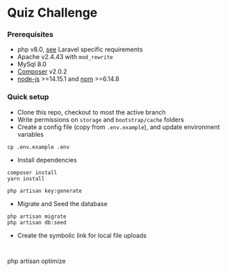 # Quiz Challenge


### Prerequisites

-   php v8.0, [see](https://laravel.com/docs/installation) Laravel specific requirements
-   Apache v2.4.43 with `mod_rewrite`
-   MySql 8.0
-   [Composer](https://getcomposer.org) v2.0.2
-   [node-js](https://github.com/creationix/nvm) >=14.15.1 and [npm](https://www.npmjs.com/) >=6.14.8

### Quick setup

-   Clone this repo, checkout to most the active branch
-   Write permissions on `storage` and `bootstrap/cache` folders
-   Create a config file (copy from `.env.example`), and update environment variables

```
cp .env.example .env
```

-   Install dependencies

```
composer install
yarn install

php artisan key:generate
```

-   Migrate and Seed the database

```
php artisan migrate
php artisan db:seed
```

-   Create the symbolic link for local file uploads

```


```
php artisan optimize
```


